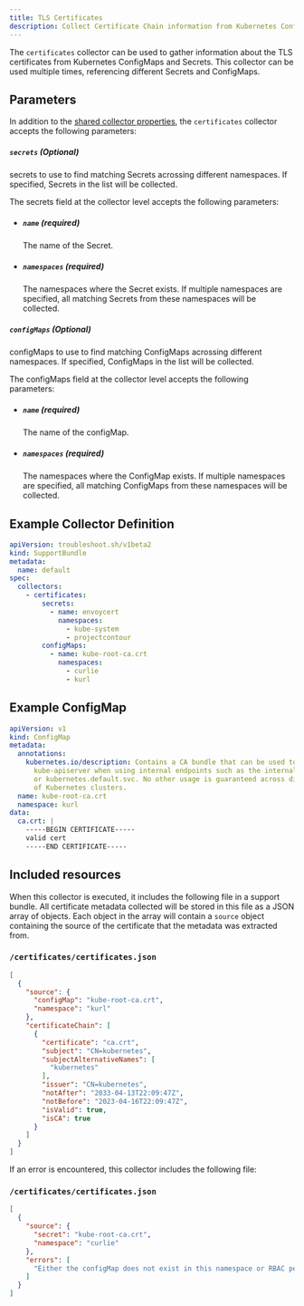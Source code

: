 ```yaml
---
title: TLS Certificates
description: Collect Certificate Chain information from Kubernetes ConfigMaps and Secrets in collected output
---
```


The `certificates` collector can be used to gather information about the TLS certificates from Kubernetes ConfigMaps and Secrets. This collector can be used multiple times, referencing different Secrets and ConfigMaps.

## Parameters

In addition to the [shared collector properties](https://troubleshoot.sh/docs/collect/collectors/#shared-properties), the `certificates` collector accepts the following parameters:

##### `secrets` (Optional)
secrets to use to find matching Secrets acrossing different namespaces.
If specified, Secrets in the list will be collected.

The secrets field at the collector level accepts the following parameters:
  - ##### `name` (required)
    The name of the Secret.
  - ##### `namespaces` (required)
    The namespaces where the Secret exists. If multiple namespaces are specified, all matching Secrets from these namespaces will be collected.
##### `configMaps` (Optional)
configMaps to use to find matching ConfigMaps acrossing different namespaces.
If specified, ConfigMaps in the list will be collected.

The configMaps field at the collector level accepts the following parameters:
  - ##### `name` (required)
    The name of the configMap.
  - ##### `namespaces` (required)
    The namespaces where the ConfigMap exists. If multiple namespaces are specified, all matching ConfigMaps from these namespaces will be collected.

## Example Collector Definition

```yaml
apiVersion: troubleshoot.sh/v1beta2
kind: SupportBundle
metadata:
  name: default
spec:
  collectors:
    - certificates: 
        secrets:
          - name: envoycert
            namespaces:
              - kube-system
              - projectcontour
        configMaps:
          - name: kube-root-ca.crt
            namespaces:
              - curlie
              - kurl
```

## Example ConfigMap

```yaml
apiVersion: v1
kind: ConfigMap
metadata:
  annotations:
    kubernetes.io/description: Contains a CA bundle that can be used to verify the
      kube-apiserver when using internal endpoints such as the internal service IP
      or kubernetes.default.svc. No other usage is guaranteed across distributions
      of Kubernetes clusters.
  name: kube-root-ca.crt
  namespace: kurl
data:
  ca.crt: |
    -----BEGIN CERTIFICATE-----
    valid cert
    -----END CERTIFICATE-----
```

## Included resources

When this collector is executed, it includes the following file in a support bundle. All certificate metadata collected will be stored in this file as a JSON array of objects. Each object in the array will contain a `source` object containing the source of the certificate that the metadata was extracted from.

### `/certificates/certificates.json`

```json
[
  {
    "source": {
      "configMap": "kube-root-ca.crt",
      "namespace": "kurl"
    },
    "certificateChain": [
      {
        "certificate": "ca.crt",
        "subject": "CN=kubernetes",
        "subjectAlternativeNames": [
          "kubernetes"
        ],
        "issuer": "CN=kubernetes",
        "notAfter": "2033-04-13T22:09:47Z",
        "notBefore": "2023-04-16T22:09:47Z",
        "isValid": true,
        "isCA": true
      }
    ]
  }
]
```

If an error is encountered, this collector includes the following file:

### `/certificates/certificates.json`

```json
[
  {
    "source": {
      "secret": "kube-root-ca.crt",
      "namespace": "curlie"
    },
    "errors": [
      "Either the configMap does not exist in this namespace or RBAC permissions are preventing certificate collection"
    ]
  }
]
```
